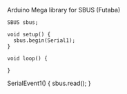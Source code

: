 Arduino Mega library for SBUS (Futaba)


```
SBUS sbus;

void setup() {
  sbus.begin(Serial1);
}

void loop() {
  
}
```

SerialEvent1()
{
   sbus.read();
}



